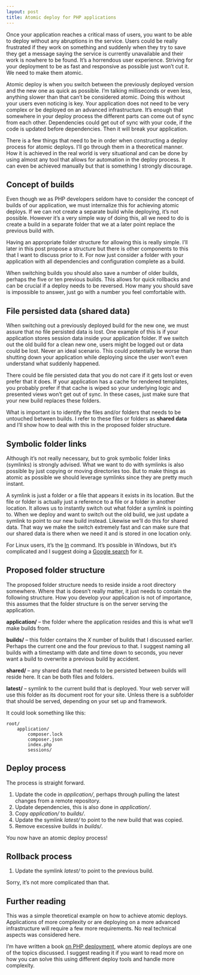```yaml
---
layout: post
title: Atomic deploy for PHP applications
---
```


Once your application reaches a critical mass of users, you want to be able to deploy without any abruptions in the service. Users could be really frustrated if they work on something and suddenly when they try to save they get a message saying the service is currently unavailable and their work is nowhere to be found. It’s a horrendous user experience. Striving for your deployment to be as fast and responsive as possible just won’t cut it. We need to make them atomic.

<!-- more -->

Atomic deploy is when you switch between the previously deployed version and the new one as quick as possible. I’m talking milliseconds or even less, anything slower than that can’t be considered atomic. Doing this without your users even noticing is key. Your application does not need to be very complex or be deployed on an advanced infrastructure. It’s enough that somewhere in your deploy process the different parts can come out of sync from each other. Dependencies could get out of sync with your code, if the code is updated before dependencies. Then it will break your application.

There is a few things that need to be in order when constructing a deploy process for atomic deploys. I’ll go through them in a theoretical manner. How it is achieved in the real world is very situational and can be done by using almost any tool that allows for automation in the deploy process. It can even be achieved manually but that is something I strongly discourage.

## Concept of builds

Even though we as PHP developers seldom have to consider the concept of builds of our application, we must internalize this for achieving atomic deploys. If we can not create a separate build while deploying, it’s not possible. However it’s a very simple way of doing this, all we need to do is create a build in a separate folder that we at a later point replace the previous build with.

Having an appropriate folder structure for allowing this is really simple. I’ll later in this post propose a structure but there is other components to this that I want to discuss prior to it. For now just consider a folder with your application with all dependencies and configuration complete as a build.

When switching builds you should also save a number of older builds, perhaps the five or ten previous builds. This allows for quick rollbacks and can be crucial if a deploy needs to be reversed. How many you should save is impossible to answer, just go with a number you feel comfortable with.

## File persisted data (shared data)

When switching out a previously deployed build for the new one, we must assure that no file persisted data is lost. One example of this is if your application stores session data inside your application folder. If we switch out the old build for a clean new one, users might be logged out or data could be lost. Never an ideal scenario. This could potentially be worse than shutting down your application while deploying since the user won’t even understand what suddenly happened.

There could be file persisted data that you do not care if it gets lost or even prefer that it does. If your application has a cache for rendered templates, you probably prefer if that cache is wiped so your underlying logic and presented views won’t get out of sync. In these cases, just make sure that your new build replaces these folders.

What is important is to identify the files and/or folders that needs to be untouched between builds. I refer to these files or folders as **shared data** and I’ll show how to deal with this in the proposed folder structure.

## Symbolic folder links

Although it’s not really necessary, but to grok symbolic folder links (symlinks) is strongly advised. What we want to do with symlinks is also possible by just copying or moving directories too. But to make things as atomic as possible we should leverage symlinks since they are pretty much instant.

A symlink is just a folder or a file that appears it exists in its location. But the file or folder is actually just a reference to a file or a folder in another location. It allows us to instantly switch out what folder a symlink is pointing to. When we deploy and want to switch out the old build, we just update a symlink to point to our new build instead. Likewise we’ll do this for shared data. That way we make the switch extremely fast and can make sure that our shared data is there when we need it and is stored in one location only.

For Linux users, it’s the [ln](http://linux.about.com/od/commands/l/blcmdl1_ln.htm) command. It’s possible in Windows, but it’s complicated and I suggest doing a [Google search](http://lmgtfy.com/?q=windows+symbolic+links) for it.

## Proposed folder structure

The proposed folder structure needs to reside inside a root directory somewhere. Where that is doesn’t really matter, it just needs to contain the following structure. How you develop your application is not of importance, this assumes that the folder structure is on the server serving the application.

**application/** – the folder where the application resides and this is what we’ll make builds from.

**builds/** – this folder contains the _X_ number of builds that I discussed earlier. Perhaps the current one and the four previous to that. I suggest naming all builds with a timestamp with date and time down to seconds, you never want a build to overwrite a previous build by accident.

**shared/** – any shared data that needs to be persisted between builds will reside here. It can be both files and folders.

**latest/** – symlink to the current build that is deployed. Your web server will use this folder as its document root for your site. Unless there is a subfolder that should be served, depending on your set up and framework.

It could look something like this:

```
root/
    application/
        composer.lock
        composer.json
        index.php
        sessions/
```

## Deploy process

The process is straight forward.

1.  Update the code in _application/_, perhaps through pulling the latest changes from a remote repository.
2.  Update dependencies, this is also done in _application/_.
3.  Copy _application/_ to _builds/_.
4.  Update the symlink _latest/_ to point to the new build that was copied.
5.  Remove excessive builds in _builds/_.

You now have an atomic deploy process!

## Rollback process

1.  Update the symlink _latest/_ to point to the previous build.

Sorry, it’s not more complicated than that.

## Further reading

This was a simple theoretical example on how to achieve atomic deploys. Applications of more complexity or are deploying on a more advanced infrastructure will require a few more requirements. No real technical aspects was considered here.

I’m have written a book [on PHP deployment](http://www.deployingphpapplications.com), where atomic deploys are one of the topics discussed. I suggest reading it if you want to read more on how you can solve this using different deploy tools and handle more complexity.
